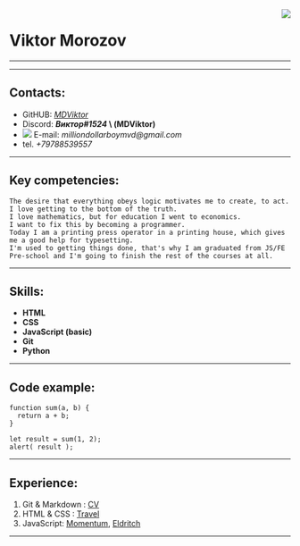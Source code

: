 <img align="right" src="https://media.discordapp.net/attachments/591539964005580812/1016071165791457381/foto.png">

# Viktor Morozov 
---
---

## Contacts:

- GitHUB: _[MDViktor](https://github.com/MDViktor)_
- Discord: **_Виктор#1524_ \ (MDViktor)**
- ![](https://icons.iconarchive.com/icons/cornmanthe3rd/metronome/16/Communication-email-blue-icon.png) E-mail: _milliondollarboymvd@gmail.com_
- tel. _+79788539557_

---
## Key competencies:

    The desire that everything obeys logic motivates me to create, to act. 
    I love getting to the bottom of the truth. 
    I love mathematics, but for education I went to economics. 
    I want to fix this by becoming a programmer. 
    Today I am a printing press operator in a printing house, which gives me a good help for typesetting.
    I'm used to getting things done, that's why I am graduated from JS/FE Pre-school and I'm going to finish the rest of the courses at all.
    
---
## Skills:

- **HTML**
- **CSS**
- **JavaScript (basic)**
- **Git**
- **Python**
---
## Code example:

``` 
function sum(a, b) {
  return a + b;
}

let result = sum(1, 2);
alert( result );
```
---
## Experience:

 1. Git & Markdown : [CV](https://github.com/MDViktor/rsschool-cv/blob/gh-pages/cv.md)
 1. HTML & CSS : [Travel](https://rolling-scopes-school.github.io/mdviktor-JSFEPRESCHOOL2022Q2/travel/)
 1. JavaScript: [Momentum](https://rolling-scopes-school.github.io/mdviktor-JSFEPRESCHOOL2022Q2/momentum/), [Eldritch](https://mdviktor.github.io/eldritch-codejam/data/)
---
